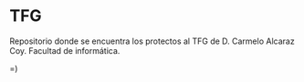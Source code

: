 # TFG 

Repositorio donde se encuentra los protectos al TFG de D. Carmelo Alcaraz Coy.
Facultad de informática.

=)
